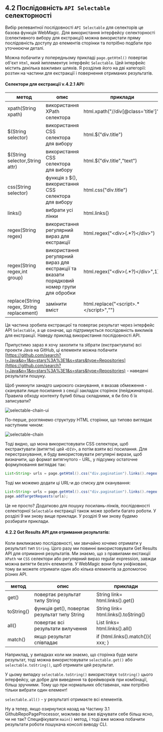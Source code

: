 ## 4.2 Послідовність `API Selectable` селекторності


Вибір релевантної послідовності `API Selectable` для селекторів це базова функція WebMagic. Для використання інтерфейсу селекторності (селективного вибору для екстракції) можна використати пряму послідовність доступу до елементів сторінки та потрібно подбати про уточнюючи деталі.

Можна побачити у попередньому прикладі `page.getHtml()` повертає об'єкт `Html`, який імплементує інтерфейс `Selectable`. Цей інтерфейс містить декілька важливих шляхів. Я розділив його на дві категорії: розтин на частини для екстракції і повернення отриманих результатів.


#### Селектори для екстракції v.4.2.1 API:

| метод | опис | приклади |
| ------------ | ------------- | ------------ |
| xpath(String xpath) | використання XPath селектора  | html.xpath("//div[@class='title']") |
| $(String selector) | використання CSS селектора для вибору  | html.$("div.title") |
| $(String selector,String attr) | використання CSS селектора для вибору | html.$("div.title","text") |
| css(String selector) | функція з $(), використання CSS селектора для вибору | html.css("div.title") |
| links() | вибрати усі лінки | html.links() |
| regex(String regex) | використання регулярний вираз для екстракції  | html.regex("\<div\>(.\*?)\</div>") |
| regex(String regex,int group) | використання регулярний вираз для екстракції та вказати порядковий номер групи для обробки | html.regex("\<div\>(.\*?)\</div>",1) |
| replace(String regex, String replacement) | замінити вміст | html.replace("\<script>.\*\</script>","")|

Ця частина зробила екстракцюї  та повертає результат через інтерфейс API  `Selectable`, а це означає, що підтримується послідовність викликів для екстракції. Наведу приклад використання послідовності  API.

Припустимо зараз я хочу захопити та зібрати (екстрактувати) всі проекти Java на GitHub, ці елементи можна побачити  [https://github.com/search?l=Java&p=1&q=stars%3A%3E1&s=stars&type=Repositories](https://github.com/search?l=Java&p=1&q=stars%3A%3E1&s=stars&type=Repositories) - наведені результати пошуку.

Щоб уникнути занадто широкого сканування, я вказав обмеження - сканувати лише посилання з секції закладок сторінок (пейджинатора). Правила обходу контенту булиб більш складними, я би бло б їх записувати?

![selectable-chain-ui](http://webmagic.qiniudn.com/oscimages/151454_2T01_190591.png)

По-перше, розглянемо структуру HTML сторінки, що типово виглядає наступним чином:

![selectable-chain](http://webmagic.qiniudn.com/oscimages/151632_88Oq_190591.png)

Тоді видно, що мона використовувати CSS селектори, щоб екстрактувати (витягти) цей `<DIV>`, а потім взяти всі посилання. Для перестрахування, я буду використовувати регулярні вирази, щоб визначити, що формат витягнутого - URL, у підсумку остаточне формулювання виглядає так:

```java
List<String> urls = page.getHtml().css("div.pagination").links().regex(".*/search/\?l=java.*").all();
```

Тоді ми можемо додати ці URL-и до списку для сканування:

```java
List<String> urls = page.getHtml().css("div.pagination").links().regex(".*/search/\?l=java.*").all();
page.addTargetRequests(urls);
```

Це не просто? Додатково для пошуку посилань-лінків, послідовності селекторної `Selectable` екстракції  також може зробити багато роботи. У розділі 9 ми знову вище приклади. У розділі 9 ми знову будемо розбирати приклади.

#### 4.2.2 Get Results API для отримання результатів:

Коли викликаємо послідовності, ми звичайно хочемо отримати у результаті тип `String`. Цого разу ми повинні використовувати Get Results API для отримання результатів. Ми знаємо, що з правилами екстакції `XPath` чи `CSS` селектори або регулярний вираз regular expression, завжди можна витягти безліч елементів. У WebMagic вони були уніфіковані, тому ви можете отримати один або кілька елементів за допомогою різних API.

| метод | опис | приклади |
| ------------ | ------------- | ------------ |
| get() | повертає результат типу String | String link= html.links().get()|
| toString() | функція get(), повертає результат типу String | String link= html.links().toString()|
| all() | повертає всі результати вилучення | List<String> links= html.links().all()|
| match() | якщо результат співпадає | if (html.links().match()){ xxx; }|

Наприклад, у випадках коли ми знаємо, що сторінка буде мати результат, тоді можна використовувати `selectable.get()` або `selectable.toString()`, щоб отримати цей результат.

У цьому випадку `selectable.toString()` використовує `toString()` цього інтерфейсу, це добре для виведення та фреймворків при комбінації, більш зручними. Тому що при нормальних обставинах, нам потрібно тільки вибрати один елемент!

`selectable.all()` - у результаті отримаєте всі елементів.

Ну а тепер, якщо озирнутися назад на Частину 3.1 GithubRepoPageProcessor, можливо ви вже відчувати себе більш ясно, чи не так? Специфікувати `main()` метод, і тоді  вже можна побачити результати роботи пошукача консолі виводу CLI.
